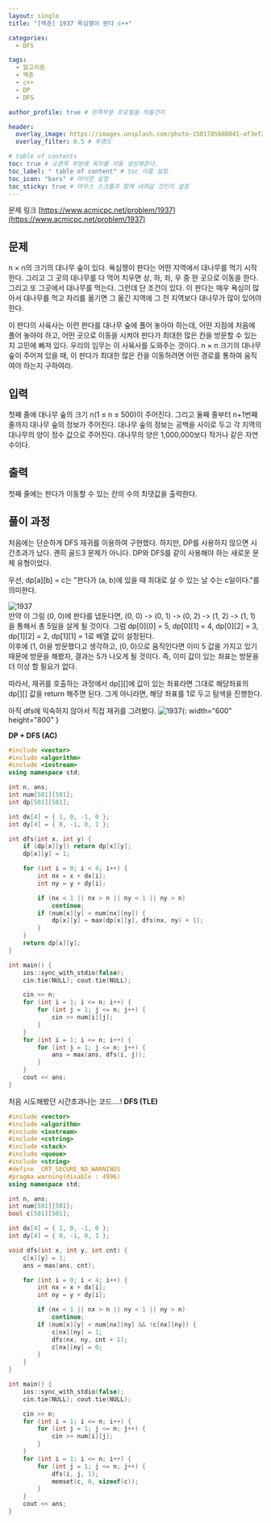 ```yaml
---
layout: single
title: "[백준] 1937 욕심쟁이 판다 c++"

categories:
  - DFS

tags:
  - 알고리즘
  - 백준
  - c++
  - DP
  - DFS

author_profile: true # 왼쪽부분 프로필을 띄울건지

header:
  overlay_image: https://images.unsplash.com/photo-1501785888041-af3ef285b470?ixlib=rb-1.2.1&ixid=eyJhcHBfaWQiOjEyMDd9&auto=format&fit=crop&w=1350&q=80
  overlay_filter: 0.5 # 투명도

# table of contents
toc: true # 오른쪽 부분에 목차를 자동 생성해준다.
toc_label: " table of content" # toc 이름 설정
toc_icon: "bars" # 아이콘 설정
toc_sticky: true # 마우스 스크롤과 함께 내려갈 것인지 설정
---
```


문제 링크 [https://www.acmicpc.net/problem/1937](https://www.acmicpc.net/problem/1937)

## 문제

n × n의 크기의 대나무 숲이 있다. 욕심쟁이 판다는 어떤 지역에서 대나무를 먹기 시작한다. 그리고 그 곳의 대나무를 다 먹어 치우면 상, 하, 좌, 우 중 한 곳으로 이동을 한다. 그리고 또 그곳에서 대나무를 먹는다. 그런데 단 조건이 있다. 이 판다는 매우 욕심이 많아서 대나무를 먹고 자리를 옮기면 그 옮긴 지역에 그 전 지역보다 대나무가 많이 있어야 한다.

이 판다의 사육사는 이런 판다를 대나무 숲에 풀어 놓아야 하는데, 어떤 지점에 처음에 풀어 놓아야 하고, 어떤 곳으로 이동을 시켜야 판다가 최대한 많은 칸을 방문할 수 있는지 고민에 빠져 있다. 우리의 임무는 이 사육사를 도와주는 것이다. n × n 크기의 대나무 숲이 주어져 있을 때, 이 판다가 최대한 많은 칸을 이동하려면 어떤 경로를 통하여 움직여야 하는지 구하여라.

## 입력

첫째 줄에 대나무 숲의 크기 n(1 ≤ n ≤ 500)이 주어진다. 그리고 둘째 줄부터 n+1번째 줄까지 대나무 숲의 정보가 주어진다. 대나무 숲의 정보는 공백을 사이로 두고 각 지역의 대나무의 양이 정수 값으로 주어진다. 대나무의 양은 1,000,000보다 작거나 같은 자연수이다.

## 출력

첫째 줄에는 판다가 이동할 수 있는 칸의 수의 최댓값을 출력한다.

## 풀이 과정

처음에는 단순하게 DFS 재귀를 이용하여 구현했다. 하지만, DP를 사용하지 않으면 시간초과가 났다. 괜히 골드3 문제가 아니다. DP와 DFS를 같이 사용해야 하는 새로운 문제 유형이었다.

우선, dp[a][b] = c는 "판다가 (a, b)에 있을 때 최대로 살 수 있는 날 수는 c일이다."를 의미한다.

![1937](../../../images/baekjoon/1937.png)  
만약 이 그림 (0, 0)에 판다를 냅둔다면, (0, 0) -> (0, 1) -> (0, 2) -> (1, 2) -> (1, 1) 을 통해서 총 5일을 살게 될 것이다. 그럼 dp[0][0] = 5, dp[0][1] = 4, dp[0][2] = 3, dp[1][2] = 2, dp[1][1] = 1로 배열 값이 설정된다.  
이후에 (1, 0)을 방문했다고 생각하고, (0, 0)으로 움직인다면 이미 5 값을 가지고 있기 때문에 방문을 해봤자, 결과는 5가 나오게 될 것이다. 즉, 이미 값이 있는 좌표는 방문을 더 이상 할 필요가 없다.

따라서, 재귀를 호출하는 과정에서 dp[][]에 값이 있는 좌표라면 그대로 해당좌표의 dp[][] 값을 return 해주면 된다. 그게 아니라면, 해당 좌표를 1로 두고 탐색을 진행한다.

아직 dfs에 익숙하지 않아서 직접 재귀를 그려봤다.
![1937](<../../../images/baekjoon/1937(1).jpg>){: width="600" height="800" }

**DP + DFS (AC)**

```c++
#include <vector>
#include <algorithm>
#include <iostream>
using namespace std;

int n, ans;
int num[501][501];
int dp[501][501];

int dx[4] = { 1, 0, -1, 0 };
int dy[4] = { 0, -1, 0, 1 };

int dfs(int x, int y) {
	if (dp[x][y]) return dp[x][y];
	dp[x][y] = 1;

	for (int i = 0; i < 4; i++) {
		int nx = x + dx[i];
		int ny = y + dy[i];

		if (nx < 1 || nx > n || ny < 1 || ny > n)
			continue;
		if (num[x][y] < num[nx][ny]) {
			dp[x][y] = max(dp[x][y], dfs(nx, ny) + 1);
		}
	}
	return dp[x][y];
}

int main() {
	ios::sync_with_stdio(false);
	cin.tie(NULL); cout.tie(NULL);

	cin >> n;
	for (int i = 1; i <= n; i++) {
		for (int j = 1; j <= n; j++) {
			cin >> num[i][j];
		}
	}
	for (int i = 1; i <= n; i++) {
		for (int j = 1; j <= n; j++) {
			ans = max(ans, dfs(i, j));
		}
	}
	cout << ans;
}
```

처음 시도해봤던 시간초과나는 코드....!
**DFS (TLE)**

```c++
#include <vector>
#include <algorithm>
#include <iostream>
#include <cstring>
#include <stack>
#include <queue>
#include <string>
#define _CRT_SECURE_NO_WARNINGS
#pragma warning(disable : 4996)
using namespace std;

int n, ans;
int num[501][501];
bool c[501][501];

int dx[4] = { 1, 0, -1, 0 };
int dy[4] = { 0, -1, 0, 1 };

void dfs(int x, int y, int cnt) {
	c[x][y] = 1;
	ans = max(ans, cnt);

	for (int i = 0; i < 4; i++) {
		int nx = x + dx[i];
		int ny = y + dy[i];

		if (nx < 1 || nx > n || ny < 1 || ny > n)
			continue;
		if (num[x][y] < num[nx][ny] && !c[nx][ny]) {
			c[nx][ny] = 1;
			dfs(nx, ny, cnt + 1);
			c[nx][ny] = 0;
		}
	}
}

int main() {
	ios::sync_with_stdio(false);
	cin.tie(NULL); cout.tie(NULL);

	cin >> n;
	for (int i = 1; i <= n; i++) {
		for (int j = 1; j <= n; j++) {
			cin >> num[i][j];
		}
	}
	for (int i = 1; i <= n; i++) {
		for (int j = 1; j <= n; j++) {
			dfs(i, j, 1);
			memset(c, 0, sizeof(c));
		}
	}
	cout << ans;
}
```
